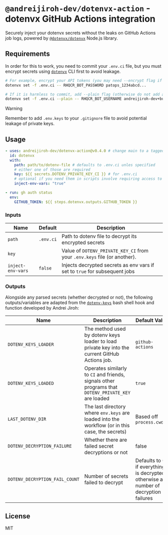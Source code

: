 # `@andreijiroh-dev/dotenvx-action` - dotenvx GitHub Actions integration

Securely inject your dotenvx secrets without the leaks on GitHub Actions job
logs, powered by [`@dotenvx/dotenvx`][dotenvx] Node.js library.

[dotenvx]: https://github.com/dotenvx/dotenvx

## Requirements

In order for this to work, you need to commit your `.env.ci` file, but you must
encrypt secrets using [`dotenvx`][dotenvx] CLI first to avoid leakage.

```bash
# For example, encrypt your API tokens (you may need --encrypt flag if CLI version < 1.0.0 )
dotenvx set -f .env.ci -- RHQCR_BOT_PASSWORD patops_1234abcd...

# If it is harmless to commit, add --plain flag (otherwise do not add any flags if CLI version < 1.0.0)
dotenvx set -f .env.ci --plain -- RHQCR_BOT_USERNAME andreijiroh-dev+buildops
```

> [!WARNING]
> Remember to add `.env.keys` to your `.gitignore` file to avoid potential leakage of private keys.

## Usage

```yaml
- uses: andreijiroh-dev/dotenvx-action@v0.4.0 # change main to a tagged version or use commit hashes
  id: dotenvx
  with:
    path: path/to/dotenv-file # defaults to .env.ci unles specified
    # either one of those are required
    key: ${{ secrets.DOTENV_PRIVATE_KEY_CI }} # for .env.ci
    # optional if you need them in scripts involve requiring access to secrets via env vars
    inject-env-vars: "true"

- run: gh auth status
  env:
    GITHUB_TOKEN: ${{ steps.dotenvx.outputs.GITHUB_TOKEN }}
```

### Inputs

| Name              | Default       | Description                                                                |
| ----------------- | ------------- | -------------------------------------------------------------------------- |
| `path`            | `.env.ci`     | Path to dotenv file to decrypt its encrypted secrets |
| `key`             |               | Value of `DOTENV_PRIVATE_KEY_CI` from your `.env.keys` file (or another).  |
| `inject-env-vars` | `false`       | Injects decrypted secrets as env vars if set to `true` for subsequent jobs |

### Outputs

Alongside any parsed secrets (whether decrypted or not), the following outputs/variables are adapted from
the [`dotenv-keys`][dotenv-keys] bash shell hook and function developed by Andrei Jiroh:

[dotenv-keys]: <https://github.com/andreijiroh-dev/dotenvx-secretstore/blob/main/contrib/shell-hooks/dotenv-keys.bashrc>

| Name                 | Description                                                                                         | Default Value             |
| -------------------- | --------------------------------------------------------------------------------------------------- | ------------------------- |
| `DOTENV_KEYS_LOADER` | The method used by dotenv keys loader to load private key into the current GitHub Actions job.      | `github-actions`          |
| `DOTENV_KEYS_LOADED` | Operates similarly to `CI` and friends, signals other programs that `DOTENV_PRIVATE_KEY` are loaded | `true`                    |
| `LAST_DOTENV_DIR`    | The last directory where `env.keys` are loaded into the workflow (or in this case, the secrets)     | Based off `process.cwd()` |
| `DOTENV_DECRYPTION_FAILURE` | Whether there are failed secret decryptions or not | false |
| `DOTENV_DECRYPTION_FAIL_COUNT` | Number of secrets failed to decrypt | Defaults to 0 if everything is decrypted, otherwise a number of decryption failures |

## License

MIT

